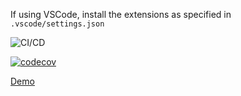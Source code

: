 If using VSCode, install the extensions as specified in `.vscode/settings.json`

![CI/CD](https://github.com/argens1203/react-scaffold/workflows/CI/badge.svg)

[![codecov](https://codecov.io/gh/argens1203/react-scaffold/branch/main/graph/badge.svg)](https://codecov.io/gh/argens1203/react-scaffold)

[Demo](https://Pyroglacier.github.io/react-scaffold/)

